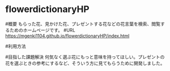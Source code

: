 # flowerdictionaryHP

#概要
もらった花、見かけた花、プレゼントする花などの花言葉を検索、閲覧するためのホームページです。
#URL
https://mgenki1104.github.io/flowerdictionaryHP/index.html

#利用方法

#目指した課題解決
何気なく選ぶ花にもっと意味を持ってほしい。プレゼントの花を選ぶときの参考にするなど、そういう方に見てもらうために開発しました。
